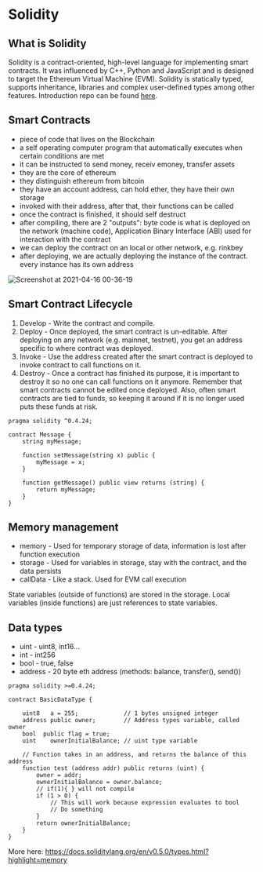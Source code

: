 # Solidity

## What is Solidity
Solidity is a contract-oriented, high-level language for implementing smart contracts. It was influenced by C++, Python and JavaScript and is designed to target the Ethereum Virtual Machine (EVM). Solidity is statically typed, supports inheritance, libraries and complex user-defined types among other features.
Introduction repo can be found [here](https://github.com/udacity/nd1309-work-code/tree/master/Course_Identity_And_Smart_Contracts/Smart_Contracts_With_Solidity).

## Smart Contracts
* piece of code that lives on the Blockchain
* a self operating computer program that automatically executes when certain conditions are met
* it can be instructed to send money, receiv emoney, transfer assets
* they are the core of ethereum
* they distinguish ethereum from bitcoin
* they have an account address, can hold ether, they have their own storage 
* invoked with their address, after that, their functions can be called
* once the contract is finished, it should self destruct 
* after compiling, there are 2 "outputs": byte code is what is deployed on the network (machine code), Application Binary Interface (ABI) used for interaction with the contract
* we can deploy the contract on an local or other network, e.g. rinkbey
* after deploying, we are actually deploying the instance of the contract. every instance has its own address

![Screenshot at 2021-04-16 00-36-19](https://user-images.githubusercontent.com/12261635/114946612-c896e480-9e4b-11eb-9141-9418a8fdcd4b.png)

## Smart Contract Lifecycle
1. Develop - Write the contract and compile.
2. Deploy - Once deployed, the smart contract is un-editable. After deploying on any network (e.g. mainnet, testnet), you get an address specific to where contract was deployed.
3. Invoke - Use the address created after the smart contract is deployed to invoke contract to call functions on it.
4. Destroy - Once a contract has finished its purpose, it is important to destroy it so no one can call functions on it anymore. Remember that smart contracts cannot be edited once deployed. Also, often smart contracts are tied to funds, so keeping it around if it is no longer used puts these funds at risk.

```
pragma solidity ^0.4.24;

contract Message {
    string myMessage;

    function setMessage(string x) public {
        myMessage = x;
    }

    function getMessage() public view returns (string) {
        return myMessage;
    }
}

```

## Memory management
- memory - Used for temporary storage of data, information is lost after function execution
- storage - Used for variables in storage, stay with the contract, and the data persists
- callData - Like a stack. Used for EVM call execution

State variables (outside of functions) are stored in the storage. Local variables (inside functions) are just references to state variables.

## Data types
- uint - uint8, int16...
- int - int256
- bool - true, false
- address - 20 byte eth address (methods: balance, transfer(), send())

```sol
pragma solidity >=0.4.24;

contract BasicDataType {

    uint8   a = 255;             // 1 bytes unsigned integer
    address public owner;        // Address types variable, called owner
    bool  public flag = true;
    uint    ownerInitialBalance; // uint type variable

    // Function takes in an address, and returns the balance of this address
    function test (address addr) public returns (uint) {
        owner = addr;
        ownerInitialBalance = owner.balance;
        // if(1){ } will not compile
        if (1 > 0) {
            // This will work because expression evaluates to bool
            // Do something
        }
        return ownerInitialBalance;
    }
}
```

More here: https://docs.soliditylang.org/en/v0.5.0/types.html?highlight=memory



